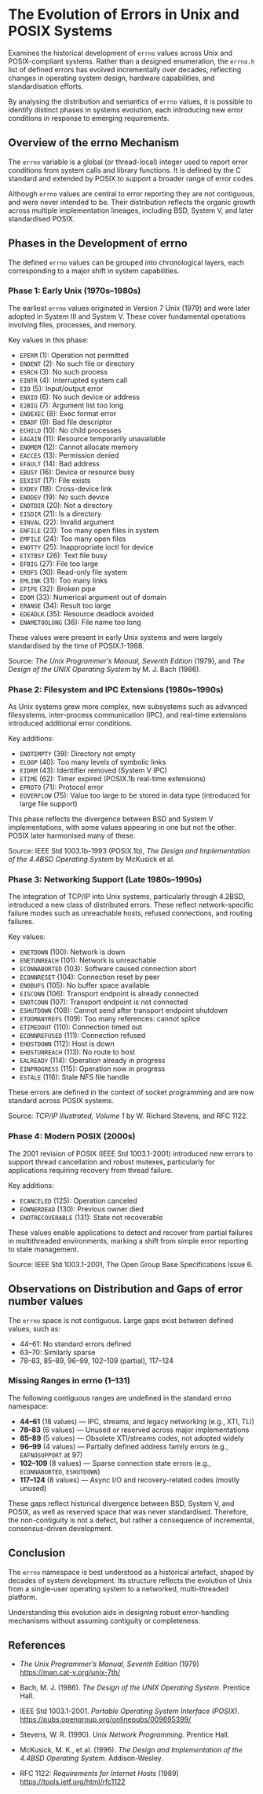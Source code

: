 
# The Evolution of Errors in Unix and POSIX Systems

Examines the historical development of `errno` values across Unix and POSIX-compliant systems. Rather than a designed enumeration, the `errno.h` list of defined errors has evolved incrementally over decades, reflecting changes in operating system design, hardware capabilities, and standardisation efforts.

By analysing the distribution and semantics of `errno` values, it is possible to identify distinct phases in systems evolution, each introducing new error conditions in response to emerging requirements.

## Overview of the errno Mechanism

The `errno` variable is a global (or thread-local) integer used to report error conditions from system calls and library functions. It is defined by the C standard and extended by POSIX to support a broader range of error codes.

Although `errno` values are central to error reporting they are not contiguous, and were never intended to be. Their distribution reflects the organic growth across multiple implementation lineages, including BSD, System V, and later standardised POSIX.

## Phases in the Development of errno

The defined `errno` values can be grouped into chronological layers, each corresponding to a major shift in system capabilities.

### Phase 1: Early Unix (1970s–1980s)

The earliest `errno` values originated in Version 7 Unix (1979) and were later adopted in System III and System V. These cover fundamental operations involving files, processes, and memory.

Key values in this phase:
- `EPERM` (1): Operation not permitted
- `ENOENT` (2): No such file or directory
- `ESRCH` (3): No such process
- `EINTR` (4): Interrupted system call
- `EIO` (5): Input/output error
- `ENXIO` (6): No such device or address
- `E2BIG` (7): Argument list too long
- `ENOEXEC` (8): Exec format error
- `EBADF` (9): Bad file descriptor
- `ECHILD` (10): No child processes
- `EAGAIN` (11): Resource temporarily unavailable
- `ENOMEM` (12): Cannot allocate memory
- `EACCES` (13): Permission denied
- `EFAULT` (14): Bad address
- `EBUSY` (16): Device or resource busy
- `EEXIST` (17): File exists
- `EXDEV` (18): Cross-device link
- `ENODEV` (19): No such device
- `ENOTDIR` (20): Not a directory
- `EISDIR` (21): Is a directory
- `EINVAL` (22): Invalid argument
- `ENFILE` (23): Too many open files in system
- `EMFILE` (24): Too many open files
- `ENOTTY` (25): Inappropriate ioctl for device
- `ETXTBSY` (26): Text file busy
- `EFBIG` (27): File too large
- `EROFS` (30): Read-only file system
- `EMLINK` (31): Too many links
- `EPIPE` (32): Broken pipe
- `EDOM` (33): Numerical argument out of domain
- `ERANGE` (34): Result too large
- `EDEADLK` (35): Resource deadlock avoided
- `ENAMETOOLONG` (36): File name too long

These values were present in early Unix systems and were largely standardised by the time of POSIX.1-1988.

Source: *The Unix Programmer’s Manual, Seventh Edition* (1979), and *The Design of the UNIX Operating System* by M. J. Bach (1986).

### Phase 2: Filesystem and IPC Extensions (1980s–1990s)

As Unix systems grew more complex, new subsystems such as advanced filesystems, inter-process communication (IPC), and real-time extensions introduced additional error conditions.

Key additions:
- `ENOTEMPTY` (39): Directory not empty
- `ELOOP` (40): Too many levels of symbolic links
- `EIDRM` (43): Identifier removed (System V IPC)
- `ETIME` (62): Timer expired (POSIX.1b real-time extensions)
- `EPROTO` (71): Protocol error
- `EOVERFLOW` (75): Value too large to be stored in data type (introduced for large file support)

This phase reflects the divergence between BSD and System V implementations, with some values appearing in one but not the other. POSIX later harmonised many of these.

Source: IEEE Std 1003.1b-1993 (POSIX.1b), *The Design and Implementation of the 4.4BSD Operating System* by McKusick et al.

### Phase 3: Networking Support (Late 1980s–1990s)

The integration of TCP/IP into Unix systems, particularly through 4.2BSD, introduced a new class of distributed errors. These reflect network-specific failure modes such as unreachable hosts, refused connections, and routing failures.

Key values:
- `ENETDOWN` (100): Network is down
- `ENETUNREACH` (101): Network is unreachable
- `ECONNABORTED` (103): Software caused connection abort
- `ECONNRESET` (104): Connection reset by peer
- `ENOBUFS` (105): No buffer space available
- `EISCONN` (106): Transport endpoint is already connected
- `ENOTCONN` (107): Transport endpoint is not connected
- `ESHUTDOWN` (108): Cannot send after transport endpoint shutdown
- `ETOOMANYREFS` (109): Too many references: cannot splice
- `ETIMEDOUT` (110): Connection timed out
- `ECONNREFUSED` (111): Connection refused
- `EHOSTDOWN` (112): Host is down
- `EHOSTUNREACH` (113): No route to host
- `EALREADY` (114): Operation already in progress
- `EINPROGRESS` (115): Operation now in progress
- `ESTALE` (116): Stale NFS file handle

These errors are defined in the context of socket programming and are now standard across POSIX systems.

Source: *TCP/IP Illustrated, Volume 1* by W. Richard Stevens, and RFC 1122.

### Phase 4: Modern POSIX (2000s)

The 2001 revision of POSIX (IEEE Std 1003.1-2001) introduced new errors to support thread cancellation and robust mutexes, particularly for applications requiring recovery from thread failure.

Key additions:
- `ECANCELED` (125): Operation canceled
- `EOWNERDEAD` (130): Previous owner died
- `ENOTRECOVERABLE` (131): State not recoverable

These values enable applications to detect and recover from partial failures in multithreaded environments, marking a shift from simple error reporting to state management.

Source: IEEE Std 1003.1-2001, The Open Group Base Specifications Issue 6.

## Observations on Distribution and Gaps of error number values

The `errno` space is not contiguous. Large gaps exist between defined values, such as:
- 44–61: No standard errors defined
- 63–70: Similarly sparse
- 78–83, 85–89, 96–99, 102–109 (partial), 117–124

### Missing Ranges in errno (1–131)

The following contiguous ranges are undefined in the standard errno namespace:

- **44–61** (18 values) — IPC, streams, and legacy networking (e.g., XTI, TLI)
- **78–83** (6 values)  — Unused or reserved across major implementations
- **85–89** (5 values)  — Obsolete XTI/streams codes, not adopted widely
- **96–99** (4 values)  — Partially defined address family errors (e.g., `EAFNOSUPPORT` at 97)
- **102–109** (8 values) — Sparse connection state errors (e.g., `ECONNABORTED`, `ESHUTDOWN`)
- **117–124** (8 values) — Async I/O and recovery-related codes (mostly unused)

These gaps reflect historical divergence between BSD, System V, and POSIX, as well as reserved space that was never standardised. Therefore, the non-contiguity is not a defect, but rather a consequence of incremental, consensus-driven development.

## Conclusion

The `errno` namespace is best understood as a historical artefact, shaped by decades of system development. Its structure reflects the evolution of Unix from a single-user operating system to a networked, multi-threaded platform.

Understanding this evolution aids in designing robust error-handling mechanisms without assuming contiguity or completeness.

## References

- *The Unix Programmer’s Manual, Seventh Edition* (1979)  
  https://man.cat-v.org/unix-7th/

- Bach, M. J. (1986). *The Design of the UNIX Operating System*. Prentice Hall.

- IEEE Std 1003.1-2001. *Portable Operating System Interface (POSIX)*.  
  https://pubs.opengroup.org/onlinepubs/009695399/

- Stevens, W. R. (1990). *Unix Network Programming*. Prentice Hall.

- McKusick, M. K., et al. (1996). *The Design and Implementation of the 4.4BSD Operating System*. Addison-Wesley.

- RFC 1122: *Requirements for Internet Hosts* (1989)  
  https://tools.ietf.org/html/rfc1122

